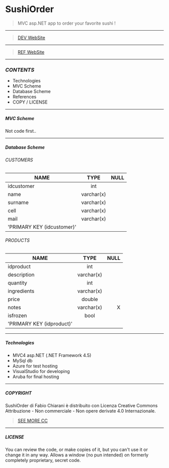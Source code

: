 # SushiOrder
 > MVC asp.NET app to order your favorite sushi !
 --------
 > [DEV WebSite](https://www.chiarani.it "Fabio Chiarani")
 --------
 > [REF WebSite](https://www.ristorantefuhao.it "Ristorante Fu Hao") 

--------

### *CONTENTS*
- Technologies
- MVC Scheme
- Database Scheme
- References
- COPY / LICENSE

--------

##### *MVC Scheme*
Not code first..

--------

##### *Database Scheme*
###### CUSTOMERS
| NAME        | TYPE           | NULL  |
| ------------- |:-------------:| -----:|
| idcustomer      | int |  |
| name      | varchar(x)      |    |
| surname | varchar(x)      |     |
| cell | varchar(x)      |     |
| mail | varchar(x)      |     |
| 'PRIMARY KEY  (idcustomer)'           |


###### PRODUCTS
| NAME        | TYPE           | NULL  |
| ------------- |:-------------:| -----:|
| idproduct      | int |  |
| description      | varchar(x)      |    |
| quantity | int      |     |
| ingredients | varchar(x)      |     |
| price | double     |     |
| notes | varchar(x)      |   X  |
| isfrozen | bool      |     |
| 'PRIMARY KEY  (idproduct)'           |

--------

##### *Technologies*
- MVC4 asp.NET (.NET Framework 4.5)
- MySql db
- Azure for test hosting
- VisualStudio for developing
- Aruba for final hosting

--------

##### *COPYRIGHT*
SushiOrder di Fabio Chiarani è distribuito con Licenza Creative Commons Attribuzione - Non commerciale - Non opere derivate 4.0 Internazionale.
 > [SEE MORE CC](http://creativecommons.org/licenses/by-nc-nd/4.0/ "CopyRight") 

--------

##### *LICENSE*
You can review the code, or make copies of it, but you can't use it or change it in any way. Allows a window (no pun intended) on formerly completely proprietary, secret code.
